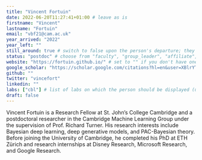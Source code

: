 ```yaml
---
title: "Vincent Fortuin"
date: 2022-06-20T11:27:41+01:00 # leave as is
firstname: "Vincent"
lastname: "Fortuin"
email: "vbf21@cam.ac.uk"
year_arrived: "2022"
year_left: ""
still_around: true # switch to false upon the person's departure; they will then appear as Alumnus
status: "postdoc" # choose from "faculty", "group_leader", "affiliate", "postdoc", "student", "visitor", "support", "admin"
website: "https://fortuin.github.io/" # set to "" if you don't have one
google_scholar: "https://scholar.google.com/citations?hl=en&user=XBlrYTIAAAAJ"
github: ""
twitter: "vincefort"
linkedin: ""
labs: ["cbl"] # list of labs on which the person should be displayed (use "cbl" to display on the main CBL website, and the PI's lastname (lowercase) for individual lab's websites, e.g. "hennequin")
draft: false
---
```


<!-- Use the space below for the biography, in Markdown format. This is what will be displayed on the person's page, where you land upon clicking on the person's picture in the "People" list -->

Vincent Fortuin is a Research Fellow at St. John’s College Cambridge and a postdoctoral researcher in the Cambridge Machine Learning Group under the supervision of Prof. Richard Turner. His research interests include Bayesian deep learning, deep generative models, and PAC-Bayesian theory. Before joining the University of Cambridge, he completed his PhD at ETH Zürich and research internships at Disney Research, Microsoft Research, and Google Research.


